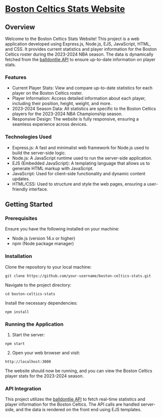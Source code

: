 # [Boston Celtics Stats Website](https://nba-celtics.onrender.com)

## Overview

Welcome to the Boston Celtics Stats Website! This project is a web application developed using Express.js, Node.js, EJS, JavaScript, HTML, and CSS. It provides current statistics and player information for the Boston Celtics roster during the 2023-2024 NBA season. The data is dynamically fetched from the [balldontlie API](https://www.balldontlie.io/#introduction) to ensure up-to-date information on player stats.

### Features

- Current Player Stats: View and compare up-to-date statistics for each player on the Boston Celtics roster.
- Player Information: Access detailed information about each player, including their position, height, weight, and more.
- 2023-2024 Season Data: All statistics are specific to the Boston Celtics players for the 2023-2024 NBA Championship season.
- Responsive Design: The website is fully responsive, ensuring a seamless experience across devices.

### Technologies Used

- Express.js: A fast and minimalist web framework for Node.js used to build the server-side logic.
- Node.js: A JavaScript runtime used to run the server-side application.
- EJS (Embedded JavaScript): A templating language that allows us to generate HTML markup with JavaScript.
- JavaScript: Used for client-side functionality and dynamic content updates.
- HTML/CSS: Used to structure and style the web pages, ensuring a user-friendly interface.

## Getting Started

### Prerequisites
Ensure you have the following installed on your machine:

- Node.js (version 14.x or higher)
- npm (Node package manager)

### Installation
Clone the repository to your local machine:
```
git clone https://github.com/your-username/boston-celtics-stats.git
```
Navigate to the project directory:
```
cd boston-celtics-stats
```
Install the necessary dependencies:
```
npm install
```
### Running the Application
1. Start the server:
```
npm start
````
2. Open your web browser and visit:
```
http://localhost:3000
```

The website should now be running, and you can view the Boston Celtics player stats for the 2023-2024 season.

### API Integration

This project utilizes the [balldontlie API](https://www.balldontlie.io/#introduction) to fetch real-time statistics and player information for the Boston Celtics. The API calls are handled server-side, and the data is rendered on the front end using EJS templates.
